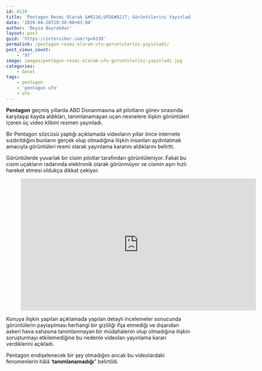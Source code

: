 ```yaml
---
id: 6130
title: 'Pentagon Resmi Olarak &#8216;UFO&#8217; Görüntülerini Yayınladı'
date: '2020-04-28T19:30:00+03:00'
author: 'Beyza Bayrakdar'
layout: post
guid: 'https://intersiber.com/?p=6130'
permalink: /pentagon-resmi-olarak-ufo-goruntulerini-yayinladi/
post_views_count:
    - '97'
image: images/pentagon-resmi-olarak-ufo-goruntulerini-yayinladi.jpg
categories:
    - Genel
tags:
    - pentagon
    - 'pentagon ufo'
    - ufo
---
```


**Pentagon** geçmiş yıllarda ABD Donanmasına ait pilotların görev sırasında karşılaşıp kayda aldıkları, tanımlanamayan uçan nesnelere ilişkin görüntüleri içeren üç video klibini resmen yayınladı.

Bir Pentagon sözcüsü yaptığı açıklamada videoların yıllar önce internete sızdırıldığını bunların gerçek olup olmadığına ilişkin insanları aydınlatmak amacıyla görüntüleri resmi olarak yayınlama kararını aldıklarını belirtti.

Görüntülerde yuvarlak bir cisim pilotlar tarafından görüntüleniyor. Fakat bu cisim uçakların radarında elektronik olarak görünmüyor ve cismin aşırı hızlı hareket etmesi oldukça dikkat çekiyor.

<figure class="wp-block-embed-youtube wp-block-embed is-type-video is-provider-youtube wp-embed-aspect-16-9 wp-has-aspect-ratio"><div class="wp-block-embed__wrapper"><span class="embed-youtube" style="text-align:center; display: block;"><iframe allowfullscreen="true" class="youtube-player" height="360" src="https://www.youtube.com/embed/auITEKd4sjA?version=3&rel=1&fs=1&autohide=2&showsearch=0&showinfo=1&iv_load_policy=1&wmode=transparent" style="border:0;" width="640"></iframe></span></div></figure>Konuya ilişkin yapılan açıklamada yapılan detaylı incelemeler sonucunda görüntülerin paylaşılması herhangi bir gizliliği ifşa etmediği ve dışarıdan askeri hava sahasına tanımlanmayan bir müdahalenin olup olmadığına ilişkin soruşturmayı etkilemediğine bu nedenle videoları yayınlama kararı verdiklerini açıkladı.

Pentagon endişelenecek bir şey olmadığını ancak bu videolardaki fenomenlerin hâlâ ‘**tanımlanamadığı**” belirtildi.